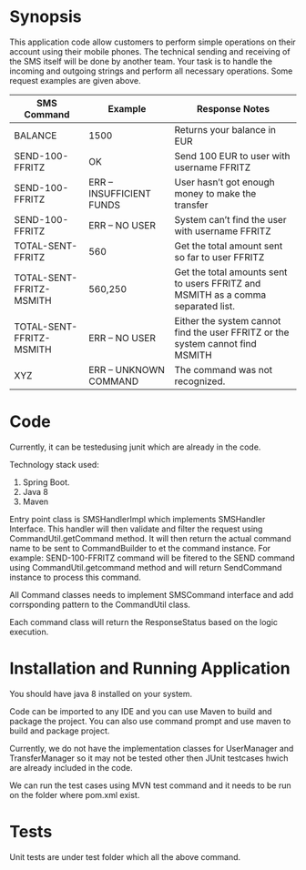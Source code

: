 # Synopsis
This application code allow customers to perform simple operations on their account using their mobile phones. The technical sending and receiving of the SMS itself will be done by another team. Your task
is to handle the incoming and outgoing strings and perform all necessary operations. Some request examples are given above.

| SMS Command        | Example           | Response Notes  |
| ------------- |-------------| -----|
| BALANCE      |1500 |Returns your balance in EUR |
| SEND-100-FFRITZ       |OK     |Send 100 EUR to user with username FFRITZ |
| SEND-100-FFRITZ | ERR – INSUFFICIENT FUNDS|User hasn’t got enough money to make the transfer |
| SEND-100-FFRITZ  | ERR – NO USER  | System can’t find the user with username FFRITZ|
| TOTAL-SENT-FFRITZ  | 560  |  Get the total amount sent so far to user FFRITZ |
| TOTAL-SENT-FFRITZ-MSMITH   |  560,250 | Get the total amounts sent to users FFRITZ and MSMITH as a comma separated list.  |
| TOTAL-SENT-FFRITZ-MSMITH  |  ERR – NO USER | Either the system cannot find the user FFRITZ or the system cannot find MSMITH  |
|  XYZ  | ERR – UNKNOWN COMMAND  | The command was not recognized.   |

# Code
Currently, it can be testedusing junit which are already in the code.

Technology stack used: 
1. Spring Boot.
2. Java 8
3. Maven

Entry point class is SMSHandlerImpl which implements SMSHandler Interface. This handler will then validate and filter the request using CommandUtil.getCommand method.
It will then return the actual command name to be sent to CommandBuilder to et the command instance.
For example:  SEND-100-FFRITZ command will be fitered to the SEND command using CommandUtil.getcommand method and will return SendCommand instance
to process this command.

All Command classes needs to implement SMSCommand interface and add corrsponding pattern to the CommandUtil class.

Each command class will return the ResponseStatus based on the logic execution.

# Installation and Running Application 
You should have java 8 installed on your system.

Code can be imported to any IDE and you can use Maven to build and package the project. You can also use command prompt and use maven to build and package project.

Currently, we do not have the implementation classes for UserManager and TransferManager so it may not be tested other then JUnit testcases hwich are already included in the code.

We can run the test cases using MVN test command and it needs to be run on the folder where pom.xml exist.

# Tests

Unit tests are under test folder which all the above command.



